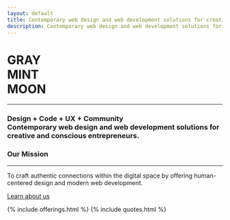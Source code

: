 ```yaml
---
layout: default
title: Contemporary web design and web development solutions for creative and conscious entrepreneurs.
description: Contemporary web design and web development solutions for creative and conscious entrepreneurs.
---
```

<div class="home_splash">
	<div class="container container_xl">
		<h1 class="text_light site_title">
			<span class="home_splash_title_first">GRAY</span><br>
			<span class="home_splash_title_second">MINT</span><br>
			<span class="home_splash_title_third">MOON</span>
		</h1>
		<hr class="divider_splash">
		<h3 class="text_light"><strong>Design + Code + UX + Community</strong><br>
		Contemporary web design and web development solutions for creative and conscious entrepreneurs.</h3>
	</div>
</div>
<div class="row_sm home_mission bg_dark">
	<div class="container_md text_center">
		<h3 class="text_white">Our Mission</h3>
		<hr class="divider">
		<p class="text_white">To craft authentic connections within the digital space by offering human-centered design and modern web development.</p>
		<p><a class="text_margin_top page_submit text_dark" href="/about">Learn about us</a></p>
	</div>
</div>
{% include offerings.html %}
{% include quotes.html %}